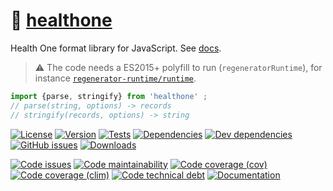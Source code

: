 :memo: [healthone](https://infoderm.github.io/healthone)
==

Health One format library for JavaScript.
See [docs](https://infoderm.github.io/healthone/index.html).

> :warning: The code needs a ES2015+ polyfill to run (`regeneratorRuntime`),
> for instance [`regenerator-runtime/runtime`](https://babeljs.io/docs/usage/polyfill).

```js
import {parse, stringify} from 'healthone' ;
// parse(string, options) -> records
// stringify(records, options) -> string
```

[![License](https://img.shields.io/github/license/infoderm/healthone.svg)](https://raw.githubusercontent.com/infoderm/healthone/main/LICENSE)
[![Version](https://img.shields.io/npm/v/healthone.svg)](https://www.npmjs.org/package/healthone)
[![Tests](https://img.shields.io/github/workflow/status/infoderm/healthone/ci:test?event=push&label=tests)](https://github.com/infoderm/healthone/actions/workflows/ci:test.yml?query=branch:main)
[![Dependencies](https://img.shields.io/david/infoderm/healthone.svg)](https://david-dm.org/infoderm/healthone)
[![Dev dependencies](https://img.shields.io/david/dev/infoderm/healthone.svg)](https://david-dm.org/infoderm/healthone?type=dev)
[![GitHub issues](https://img.shields.io/github/issues/infoderm/healthone.svg)](https://github.com/infoderm/healthone/issues)
[![Downloads](https://img.shields.io/npm/dm/healthone.svg)](https://www.npmjs.org/package/healthone)

[![Code issues](https://img.shields.io/codeclimate/issues/infoderm/healthone.svg)](https://codeclimate.com/github/infoderm/healthone/issues)
[![Code maintainability](https://img.shields.io/codeclimate/maintainability/infoderm/healthone.svg)](https://codeclimate.com/github/infoderm/healthone/trends/churn)
[![Code coverage (cov)](https://img.shields.io/codecov/c/github/infoderm/healthone.svg)](https://codecov.io/gh/infoderm/healthone)
[![Code coverage (clim)](https://img.shields.io/codeclimate/coverage-letter/infoderm/healthone.svg)](https://codeclimate.com/github/infoderm/healthone/trends/test_coverage_new_code)
[![Code technical debt](https://img.shields.io/codeclimate/tech-debt/infoderm/healthone.svg)](https://codeclimate.com/github/infoderm/healthone/trends/technical_debt)
[![Documentation](https://infoderm.github.io/healthone/badge.svg)](https://infoderm.github.io/healthone/source.html)
